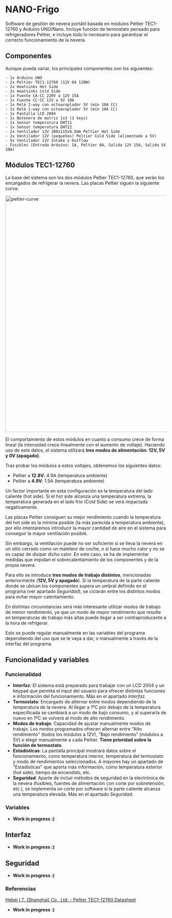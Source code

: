 # NANO-Frigo
Software de gestión de nevera portátil basada en módulos Peltier TEC1-12760 y Arduino UNO/Nano.
Incluye función de termostato pensado para refrigeradores Peltier, e incluye todo lo necesario para garantizar el correcto funcionamiento de la nevera.

## Componentes
Aunque pueda variar, los principales componentes son los siguientes:
```
- 1x Arduino UNO
- 2x Peltier TEC1-12760 (12V 6A 120W)
- 2x Heatsinks Hot Side
- 2x Heatsinks Cold Side
- 1x Fuente CA-CC 220V a 12V 15A
- 1x Fuente CC-CC 12V a 5V 10A
- 1x Relé 2-way con octoacoplador 5V (mín 10A CC)
- 1x Relé 1-way con octoacoplador 5V (mín 10A CC)
- 1x Pantalla LCD 2004
- 1x Botonera de matriz 1x3 (3 keys)
- 1x Sensor temperatura DHT11
- 1x Sensor temperatura DHT22
- 2x Ventilador 12V 200x115x8.5mm Peltier Hot Side
- 2x Ventilador 12V (pequeños) Peltier Cold Side (alimentado a 5V)
- 5x Ventilador 12V Intake y Outflow
- Fusibles (Entrada Arduino: 1A, Peltier 8A, Salida 12V 15A, Salida 5V 10A)
```

## Módulos TEC1-12760
La base del sistema son los dos módulos Peltier TEC1-12760, que serán los encargados de refrigerar la nevera.
Las placas Peltier siguen la siguiente curva:

<img width="739" alt="peltier-curve" src="https://user-images.githubusercontent.com/58596201/179938740-d124977e-db9e-4fd6-9673-f6d52e868615.png">

El comportamiento de estos módulos en cuanto a consumo crece de forma lineal (la intensidad crece linealmente con el aumento de voltaje). Haciendo uso de este datos, el sistema utilizará **tres modos de alimentación: 12V, 5V y 0V (apagado)**.

Tras probar los módulos a estos voltajes, obtenemos los siguientes datos:
- Peltier a **12.8V**: 4.9A (temperatura ambiente)
- Peltier a **4.9V**: 1.5A (temperatura ambiente)

Un factor importante en esta configuración es la temperatura del lado caliente (hot side). Si el hot side alcanza una temperatura extrema, la temperatura generada en el lado frío (Cold Side) se verá impactada negativamente.

Las placas Peltier consiguen su mejor rendimiento cuando la temperatura del hot side es la mínima posible (la más parecida a temperatura ambiente), por ello intentaremos introducir la mayor cantidad de aire en el sistema para conseguir la mayor ventilación posible.

Sin embargo, la ventilación puede no ser suficiente si se lleva la nevera en un sitio cerrado como un maletero de coche, o si hace mucho calor y no se es capaz de disipar dicho calor. En este caso, se ha de implementar medidas que impidan el sobrecalentamiento de los componentes y de la propia nevera.

Para ello se introduce **tres modos de trabajo distintos**, mencionadas anteriormente (**12V, 5V y apagado**). Si la temperatura de la parte caliente donde se ubican los componentes supera un umbral definido en el programa (ver apartado *Seguridad*), se ciclarán entre los distintos modos para evitar mayor calentamiento.

En distintas circunstancias será más interesante utilizar modos de trabajo de menor rendimiento, ya que un modo de mayor rendimiento que resulte en temperaturas de trabajo más altas puede llegar a ser contraproducente a la hora de refrigerar.

Esto se puede regular manualmente en las variables del programa dependiendo del uso que se le vaya a dar, o manualmente a través de la interfaz del programa.


## Funcionalidad y variables

### Funcionalidad
- **Interfaz**: El sistema está preparado para trabajar con un LCD 2004 y un keypad que permita el input del usuario para ofrecer distintas funciones e información del funcionamiento. Más en el apartado *Interfaz*.
- **Termostato**: Encargado de alternar entre modos dependiendo de la temperatura de la nevera. Al llegar a 1ºC por debajo de la temperatura especificada se cambiará a un modo de bajo consumo, y al superarla de nuevo en 1ºC se volverá al modo de alto rendimiento.
- **Modos de trabajo**: Capacidad de ajustar manualmente modos de trabajo. Los modos programados ofrecen alternar entre "Alto rendimiento" (todos los módulos a 12V), "Bajo rendimiento" (módulos a 5V) o elegir manualmente a cada Peltier. **Tiene prioridad sobre la función de termostato**.
- **Estadísticas**: La pantalla principal mostrará datos sobre el funcionamiento, como temperatura interior, temperatura del termostato y modo de rendimientos seleccionados. A mayores hay un apartado de "Estadísticas" que aporta más información, como temperatura exterior (hot side), tiempo de encendido, etc.
- **Seguridad**: Aparte de incluir métodos de seguridad en la electrónica de la nevera (fusibles, fuentes de alimentación con corte por sobretensión, etc.), se implementa un corte por software si la parte caliente alcanza una temperatura elevada. Más en el apartado *Seguridad*.

### Variables

- **Work in progress :)**

## Interfaz

- **Work in progress :)**


## Seguridad

- **Work in progress :)**


### Referencias
[Hebei I.T. (Shanghai) Co., Ltd. - Peltier TEC1-12760 Datasheet](https://peltiermodules.com/peltier.datasheet/TEC1-12706.pdf)
- **Work in progress :)**